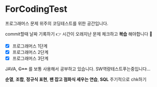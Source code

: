 # ForCodingTest
프로그래머스 문제 위주의 코딩테스트를 위한 공간입니다.

commit할때 날짜 기록하기 :point_right: 시간이 오래지난 문제 체크하고 __복습__ 해야합니다 🐼

- [x] 프로그래머스 1단계
- [x] 프로그래머스 2단계
- [x] 프로그래머스 3단계

JAVA, ~~C++~~ 를 보통 사용해서 공부하고 있습니다. SW역량테스트푸는중입니다...

__순열__, __조합__, __정규식 표현__, __팬 잡고 점화식 세우는 연습__, __SQL__ 주기적으로 chk하기

